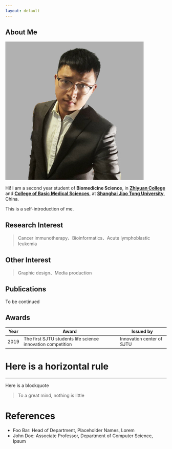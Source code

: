 ```yaml
---
layout: default
---
```


## About Me

<img class="profile-picture" src="tmz (2).jpg">

Hi! I am a second year student of **Biomedicine Science**, in **[Zhiyuan College](https://zhiyuan.sjtu.edu.cn/)** and **[College of Basic Medical Sciences](https://www.shsmu.edu.cn/cbms/)**, at **[Shanghai Jiao Tong University](https://www.sjtu.edu.cn/)**, China.

This is a self-introduction of me.

## Research Interest
> Cancer immunotherapy、Bioinformatics、Acute lymphoblastic leukemia

## Other Interest
> Graphic design、Media production

## Publications
To be continued

## Awards

Year | Award | Issued by
-----|-------|--------
2019 | The first SJTU students life science innovation competition  | Innovation center of SJTU


# Here is a horizontal rule

---

Here is a blockquote

> To a great mind, nothing is little

# References

* Foo Bar: Head of Department, Placeholder Names, Lorem
* John Doe: Associate Professor, Department of Computer Science, Ipsum
